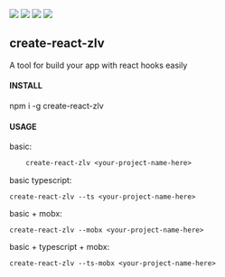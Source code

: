 ![](https://img.shields.io/badge/react--hooks-16.8.4%2B-brightgreen.svg)
![](https://img.shields.io/badge/typescript-3.3-green.svg)
![](https://img.shields.io/badge/mobx--react--lite-support-yellowgreen.svg)
![](https://img.shields.io/badge/eslint-support-orange.svg)

## create-react-zlv

A tool for build your app with react hooks easily

#### INSTALL

npm i -g create-react-zlv

#### USAGE

basic:

```diff
    create-react-zlv <your-project-name-here>
```


basic typescript:
  
    create-react-zlv --ts <your-project-name-here>
    
basic + mobx:

    create-react-zlv --mobx <your-project-name-here>

basic + typescript + mobx:

    create-react-zlv --ts-mobx <your-project-name-here>
